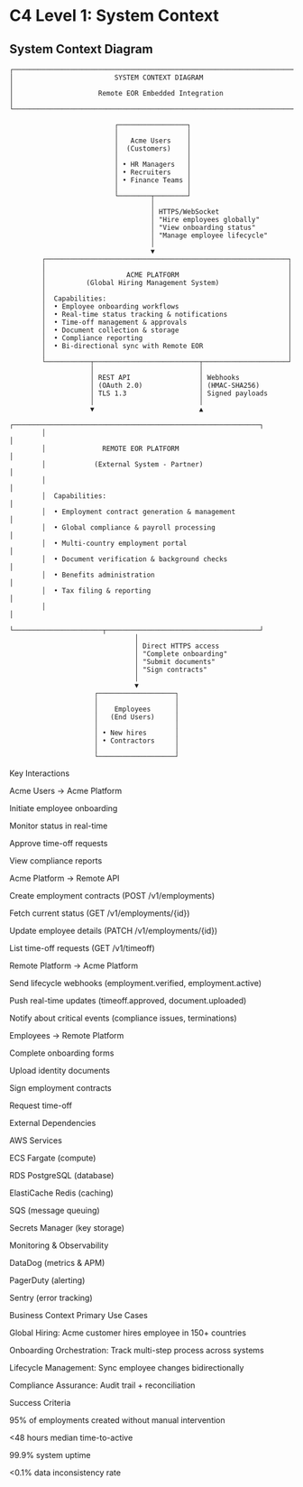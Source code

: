 # C4 Level 1: System Context

## System Context Diagram
```text
┌─────────────────────────────────────────────────────────────────────────────┐
│                         SYSTEM CONTEXT DIAGRAM                              │
│                     Remote EOR Embedded Integration                         │
└─────────────────────────────────────────────────────────────────────────────┘

                          ┌─────────────────┐
                          │                 │
                          │   Acme Users    │
                          │  (Customers)    │
                          │                 │
                          │ • HR Managers   │
                          │ • Recruiters    │
                          │ • Finance Teams │
                          │                 │
                          └────────┬────────┘
                                   │
                                   │ HTTPS/WebSocket
                                   │ "Hire employees globally"
                                   │ "View onboarding status"
                                   │ "Manage employee lifecycle"
                                   │
                                   ▼
        ┌────────────────────────────────────────────────────────────┐
        │                                                            │
        │                    ACME PLATFORM                           │
        │          (Global Hiring Management System)                 │
        │                                                            │
        │  Capabilities:                                             │
        │  • Employee onboarding workflows                           │
        │  • Real-time status tracking & notifications               │
        │  • Time-off management & approvals                         │
        │  • Document collection & storage                           │
        │  • Compliance reporting                                    │
        │  • Bi-directional sync with Remote EOR                     │
        │                                                            │
        └───────────┬──────────────────────────┬─────────────────────┘
                    │                          │
                    │ REST API                 │ Webhooks
                    │ (OAuth 2.0)              │ (HMAC-SHA256)
                    │ TLS 1.3                  │ Signed payloads
                    │                          │
                    ▼                          ▲
        ┌─────────────────────────────────────────────────────────────┐
        │                                                             │
        │              REMOTE EOR PLATFORM                            │
        │            (External System - Partner)                      │
        │                                                             │
        │  Capabilities:                                              │
        │  • Employment contract generation & management              │
        │  • Global compliance & payroll processing                   │
        │  • Multi-country employment portal                          │
        │  • Document verification & background checks                │
        │  • Benefits administration                                  │
        │  • Tax filing & reporting                                   │
        │                                                             │
        └──────────────────────┬──────────────────────────────────────┘
                               │
                               │ Direct HTTPS access
                               │ "Complete onboarding"
                               │ "Submit documents"
                               │ "Sign contracts"
                               │
                               ▼
                     ┌───────────────────┐
                     │                   │
                     │    Employees      │
                     │   (End Users)     │
                     │                   │
                     │ • New hires       │
                     │ • Contractors     │
                     │                   │
                     └───────────────────┘
```

Key Interactions

Acme Users → Acme Platform

Initiate employee onboarding

Monitor status in real-time

Approve time-off requests

View compliance reports

Acme Platform → Remote API

Create employment contracts (POST /v1/employments)

Fetch current status (GET /v1/employments/{id})

Update employee details (PATCH /v1/employments/{id})

List time-off requests (GET /v1/timeoff)

Remote Platform → Acme Platform

Send lifecycle webhooks (employment.verified, employment.active)

Push real-time updates (timeoff.approved, document.uploaded)

Notify about critical events (compliance issues, terminations)

Employees → Remote Platform

Complete onboarding forms

Upload identity documents

Sign employment contracts

Request time-off

External Dependencies

AWS Services

ECS Fargate (compute)

RDS PostgreSQL (database)

ElastiCache Redis (caching)

SQS (message queuing)

Secrets Manager (key storage)

Monitoring & Observability

DataDog (metrics & APM)

PagerDuty (alerting)

Sentry (error tracking)

Business Context
Primary Use Cases

Global Hiring: Acme customer hires employee in 150+ countries

Onboarding Orchestration: Track multi-step process across systems

Lifecycle Management: Sync employee changes bidirectionally

Compliance Assurance: Audit trail + reconciliation

Success Criteria

95% of employments created without manual intervention

<48 hours median time-to-active

99.9% system uptime

<0.1% data inconsistency rate

```
